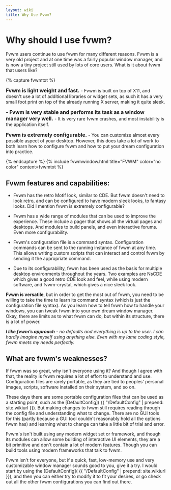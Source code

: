 ```yaml
---
layout: wiki
title: Why Use Fvwm?
---
```


# Why should I use fvwm?

Fvwm users continue to use fvwm for many different reasons.
Fvwm is a very old project and at one time was a fairly
popular window manager, and is now a tiny project still used
by lots of core users. What is it about fvwm that users like?

{% capture fvwmtxt %}
<p><font size="3"><b>Fvwm is light weight and fast.</b></font> - Fvwm is built on top of X11,
  and doesn't use a lot of additional libraries or widget
  sets, as such it has a very small foot print on top of
  the already running X server, making it quite sleek.</p>

<p><font size="3"><b> - Fvwm is very stable and performs its task as a window manager
  very well.</b></font> - It is very rare fvwm crashes, and most instability
  is the application itself.</p>

<p><font size="3"><b>Fvwm is extremely configurable.</b></font> - You can customize almost
  every possible aspect of your desktop. However, this does take
  a lot of work to both learn how to configure fvwm and how
  to put your dream configuration into practice.</p>
{% endcapture %}
{% include fvwmwindow.html
title="FVWM"
color="no color"
content=fvwmtxt %}

## Fvwm features and capabilities:

+ Fvwm has the retro Motif look, similar to CDE. But fvwm doesn't
  need to look retro, and can be configured to have modern sleek
  looks, to fantasy looks. Did I mention fvwm is extremely
  configurable?

+ Fvwm has a wide range of modules that can be used to improve
  the experience. These include a pager that shows all the
  virtual pages and desktops. And modules to build panels,
  and even interactive forums. Even more configurability.

+ Fvwm's configuration file is a command syntax. Configuration
  commands can be sent to the running instance of fvwm at any
  time. This allows writing custom scripts that can interact
  and control fvwm by sending it the appropriate command.

+ Due to its configurability, fvwm has been used as the basis
  for multiple desktop environments throughout the years. Two
  examples are NsCDE which gives a good retro CDE look and feel,
  while using modern software, and fvwm-crystal, which gives a
  nice sleek look.

**Fvwm is versatile**, but in order to get the most out of
fvwm, you need to be willing to take the time to learn its
command syntax (which is just the configuration file syntax).
As you learn how to tell fvwm how to handle your windows,
you can tweak fvwm into your own dream window manager. Okay,
there are limits as to what fvwm can do, but within its
structure, there is a lot of power.

<i><b>I like fvwm’s approach</b> - no defaults and everything is
up to the user. I can hardly imagine myself using anything else.
Even with my lame coding style, fvwm meets my needs perfectly.</i>

## What are fvwm's weaknesses?

If fvwm was so great, why isn't everyone using it? And though I
agree with that, the reality is fvwm requires a lot of effort
to understand and use. Configuration files are rarely portable,
as they are tied to peoples' personal images, scripts, software
installed on their system, and so on.

These days there are some portable configuration files that can
be used as a starting point, such as the [DefaultConfig](
{{ "/DefaultConfig" | prepend: site.wikiurl }}). But making
changes to fvwm still requires reading through the config file and
understanding what to change. There are no GUI tools for this
(partly because a GUI tool couldn't reasonably hold all the
options fvwm has) and learning what to change can take a little
bit of trial and error.

Fvwm's isn't built using any modern widget set or framework, and
though its modules can allow some building of interactive UI elements,
they are a bit primitive and don't contain a lot of modern features.
Though you can build tools using modern frameworks that talk to
fvwm.

Fvwm isn't for everyone, but if a quick, fast, low-memory use and
very customizable window manager sounds good to you, give it a try.
I would start by using the [DefaultConfig](
{{ "/DefaultConfig" | prepend: site.wikiurl }}),
and then you can either try to modify it to fit your desires, or go
check out all the other fvwm configurations you can find out there.
